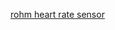 [rohm heart rate sensor](https://www.rohm.com/news-detail?news-title=new-high-performance-optical-sensor-for-heart-rate-monitoring&defaultGroupId=false)